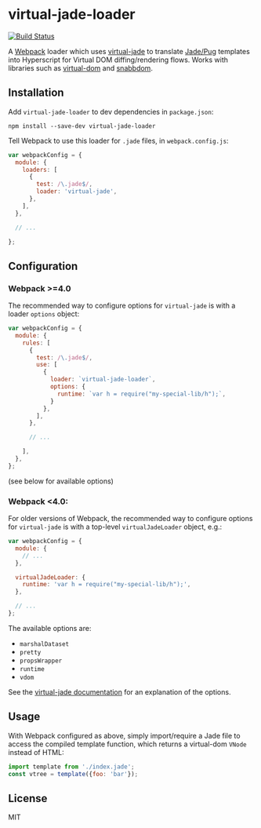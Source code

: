 # virtual-jade-loader
[![Build Status](https://travis-ci.org/tdumitrescu/virtual-jade-loader.svg?branch=master)](https://travis-ci.org/tdumitrescu/virtual-jade-loader)

A [Webpack](https://webpack.github.io/) loader which uses
[virtual-jade](https://github.com/tdumitrescu/virtual-jade) to
translate [Jade/Pug](https://pugjs.org) templates into Hyperscript for
Virtual DOM diffing/rendering flows. Works with libraries such as
[virtual-dom](https://github.com/Matt-Esch/virtual-dom) and
[snabbdom](https://github.com/snabbdom/snabbdom).

## Installation

Add `virtual-jade-loader` to dev dependencies in `package.json`:

    npm install --save-dev virtual-jade-loader

Tell Webpack to use this loader for `.jade` files, in `webpack.config.js`:

```javascript
var webpackConfig = {
  module: {
    loaders: [
      {
        test: /\.jade$/,
        loader: 'virtual-jade',
      },
    ],
  },

  // ...

};
```

## Configuration

### Webpack >=4.0
The recommended way to configure options for `virtual-jade` is with a loader `options` object:
```javascript
var webpackConfig = {
  module: {
    rules: [
      {
        test: /\.jade$/,
        use: [
          {
            loader: `virtual-jade-loader`,
            options: {
              runtime: `var h = require("my-special-lib/h");`,
            }
          },
        ],
      },

      // ...

    ],
  },
};
```
(see below for available options)

### Webpack <4.0:
For older versions of Webpack, the recommended way to configure options for `virtual-jade` is with a top-level `virtualJadeLoader` object, e.g.:
```javascript
var webpackConfig = {
  module: {
    // ...
  },

  virtualJadeLoader: {
    runtime: 'var h = require("my-special-lib/h");',
  },

  // ...
};
```

The available options are:
- `marshalDataset`
- `pretty`
- `propsWrapper`
- `runtime`
- `vdom`

See the [virtual-jade documentation](https://github.com/tdumitrescu/virtual-jade#api) for an explanation of the options.


## Usage

With Webpack configured as above, simply import/require a Jade file to
access the compiled template function, which returns a virtual-dom `VNode`
instead of HTML:

```javascript
import template from './index.jade';
const vtree = template({foo: 'bar'});
```

## License

MIT

